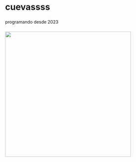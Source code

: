 <h1 align="left">cuevassss</h1>

###

<p align="left">programando desde 2023</p>

###

<div align="left">
  <img height="408" src="https://i.gifer.com/origin/84/84d79f587caeee69caf306386ec3527d_w200.gif"  />
</div>

###
